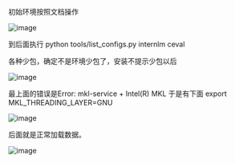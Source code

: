 初始环境按照文档操作

![image](https://github.com/ZPfree/InternLM2_HOMEWORK/assets/16116418/36d4f71e-535b-4676-9f4a-a7585d931c73)

到后面执行
python tools/list_configs.py internlm ceval

各种少包，确定不是环境少包了，安装不提示少包以后


![image](https://github.com/ZPfree/InternLM2_HOMEWORK/assets/16116418/28194a1e-41cb-4648-83c8-45a83789f78d)

最上面的错误是Error: mkl-service + Intel(R) MKL 
于是有下面
export MKL_THREADING_LAYER=GNU

![image](https://github.com/ZPfree/InternLM2_HOMEWORK/assets/16116418/eff04b56-86cc-4c26-be35-945f5c81dab4)

后面就是正常加载数据。

![image](https://github.com/ZPfree/InternLM2_HOMEWORK/assets/16116418/593fa6ac-c22d-499b-a8e1-45231df6fde9)
